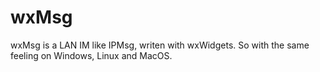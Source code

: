 # wxMsg
wxMsg is a LAN IM like IPMsg, writen with wxWidgets. So with the same feeling on Windows, Linux and MacOS.
